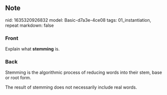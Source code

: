 ## Note
nid: 1635320926832
model: Basic-d7a3e-4ce08
tags: 01_instantiation, repeat
markdown: false

### Front
Explain what <b>stemming</b> is.

### Back
Stemming is the algorithmic process of reducing words into their
stem, base or root form.
<div>
  The result of stemming does not necessarily include real words.
</div>
